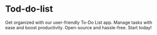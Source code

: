 # Tod-do-list
Get organized with our user-friendly To-Do List app. Manage tasks with ease and boost productivity. Open-source and hassle-free. Start today!
